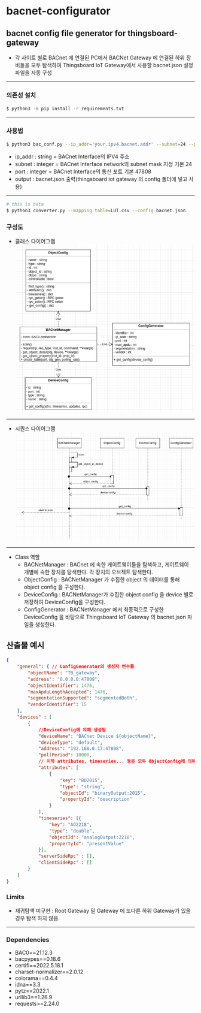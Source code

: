 # bacnet-configurator
## bacnet config file generator for thingsboard-gateway
* 각 사이트 별로 BACnet 에 연결된 PC에서 BACNet Gateway 에 연결된 하위 장비들을 모두 탐색하여 Thingsboard IoT Gateway에서 사용할 bacnet.json 설정 파일을 자동 구성 

--------
### 의존성 설치
```bash
$ python3 -m pip install -r requirements.txt
```
--------
### 사용법
```bash
$ python3 bac_conf.py --ip_addr='your.ipv4.bacnet.addr' --subnet=24 --port=47808
```   
* ip_addr : string =  BACnet Interface의 IPV4 주소 
* subnet : integer = BACnet Interface network의 subnet mask 지정 기본 24
* port : integer = BACnet Interface의 통신 포트 기본 47808 
* output : bacnet.json 출력(thingsboard iot gateway 의 config 폴더에 넣고 사용)
------
```bash 
# this is beta
$ python3 converter.py --mapping_table=LUT.csv --config bacnet.json
```
### 구성도
* 클래스 다이어그램
![class-diagram](./resource/class_diagram.png)  
---
* 시퀀스 다이어그램
![sequence](./resource/sequence.png)  
---
* Class 역할
  - BACNetManager : BACnet 에 속한 게이트웨이들을 탐색하고, 게이트웨이 개별에 속한 장치를 탕색한다. 각 장치의 오브젝트 탐색한다.
  - ObjectConfig : BACNetManager 가 수집한 object 의 데이터를 통해 object config 을 구성한다.
  - DeviceConfig : BACNetManager가 수집한 object config 을 device 별로 저장하여 DeviceConfig을 구성한다.
  - ConfigGenerator : BACNetManager 에서 최종적으로 구성한 DeviceConfig 을 바탕으로 Thingsboard IoT Gateway 의 bacnet.json 파일을 생성한다.
## 산출물 예시
```json
{
    "general": { // ConfigGenerator의 생성자 변수들
        "objectName": "TB_gateway",
        "address": "0.0.0.0:47808",
        "objectIdentifier": 1476,
        "maxApduLengthAccepted": 1476,
        "segmentationSupported": "segmentedBoth",
        "vendorIdentifier": 15
    },
    "devices" : [
        {    
            //DeviceConfig에 의해 생성됨
            "deviceName": "BACnet Device ${objectName}",
            "deviceType": "default",
            "address": "192.168.0.17:47808",
            "pollPeriod": 10000,
            // 이하 attributes, timeseries... 등은 모두 ObjectConfig에 의해 생성됨
            "attributes": [   
                {                 
                    "key": "BO2015",
                    "type": "string",
                    "objectId": "binaryOutput:2015",
                    "propertyId": "description"
                }
            ],
            "timeseries": [{
                "key": "AO2218",
                "type": "double",
                "objectId": "analogOutput:2218",
                "propertyId": "presentValue"
            }],
            "serverSideRpc" : [],
            "clientSideRpc" : []
        }
    ]
}
```

### Limits
* 재귀탐색 미구현 : Root Gateway 밑 Gateway 에 또다른 하위 Gateway가 있을 경우 탐색 하지 않음.
------
### Dependencies
* BAC0==21.12.3
* bacpypes==0.18.6
* certifi==2022.5.18.1
* charset-normalizer==2.0.12
* colorama==0.4.4
* idna==3.3
* pytz==2022.1
* urllib3==1.26.9
* requests>=2.24.0

